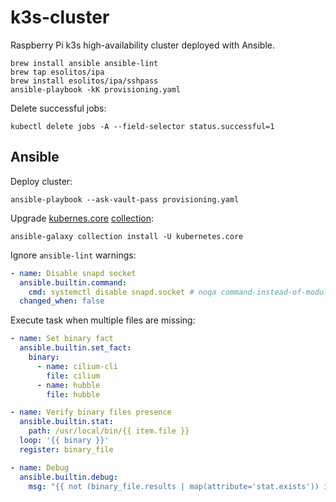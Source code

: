 # k3s-cluster

Raspberry Pi k3s high-availability cluster deployed with Ansible.

```shell
brew install ansible ansible-lint
brew tap esolitos/ipa
brew install esolitos/ipa/sshpass
ansible-playbook -kK provisioning.yaml
```

Delete successful jobs:

```shell
kubectl delete jobs -A --field-selector status.successful=1
```

## Ansible

Deploy cluster:

```shell
ansible-playbook --ask-vault-pass provisioning.yaml
```

Upgrade [kubernes.core](https://github.com/ansible-collections/kubernetes.core/blob/main/docs/kubernetes.core.helm_module.rst) [collection](https://docs.ansible.com/ansible/latest/collections_guide/collections_installing.html):

```shell
ansible-galaxy collection install -U kubernetes.core
```

Ignore `ansible-lint` warnings:

```yaml
- name: Disable snapd socket
  ansible.builtin.command:
    cmd: systemctl disable snapd.socket # noqa command-instead-of-module
  changed_when: false
```

Execute task when multiple files are missing:

```yaml
- name: Set binary fact
  ansible.builtin.set_fact:
    binary:
      - name: cilium-cli
        file: cilium
      - name: hubble
        file: hubble

- name: Verify binary files presence
  ansible.builtin.stat:
    path: /usr/local/bin/{{ item.file }}
  loop: '{{ binary }}'
  register: binary_file

- name: Debug
  ansible.builtin.debug:
    msg: "{{ not (binary_file.results | map(attribute='stat.exists')) is all }}"
```
